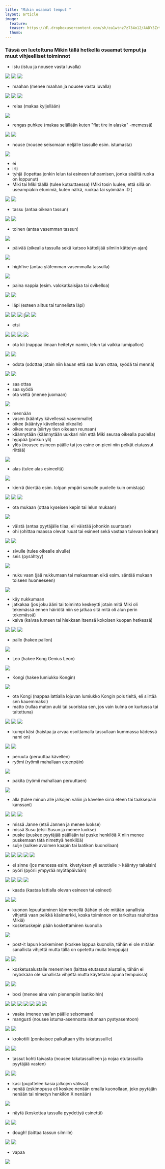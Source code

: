 ```yaml
---
title: "Mikin osaamat temput "
layout: article
image:
  feature:
  teaser: https://dl.dropboxusercontent.com/sh/ea1wtnz7z734o12/AADY5Zrt__Y1oa3ZfRnSbxjea/temput/1/DSC29513-245px.jpg
  thumb:
---
```


### Tässä on lueteltuna Mikin tällä hetkellä osaamat temput ja muut vihjeelliset toiminnot

* istu (istuu ja nousee vasta luvalla)

![](https://dl.dropboxusercontent.com/sh/ea1wtnz7z734o12/AACMq10bmbWT94wRGJQGxUBca/aktivointi/etsinta-useista-laatikoista/DSC29381-245px.jpg)
![](https://dl.dropboxusercontent.com/sh/ea1wtnz7z734o12/AAAZS41Om0VssIC0L2CTx5uxa/aktivointi/puhelinluetteloviuhka/DSC25474-245px.jpg)
![](https://dl.dropboxusercontent.com/sh/ea1wtnz7z734o12/AAD9OCFb2cM0EQ6ohIOULAY1a/mikin-kuvat/2/IMG23238-245px.jpg)

* maahan (menee maahan ja nousee vasta luvalla)

![](https://dl.dropboxusercontent.com/sh/ea1wtnz7z734o12/AADVbkrETT0lhCM3haowH0M_a/temput/1/DSC34514-245px.jpg)
![](https://dl.dropboxusercontent.com/sh/ea1wtnz7z734o12/AADwrfH9aHb5LWz9HDClr3Q-a/temput/2/DSC26604-245px.jpg)
![](https://dl.dropboxusercontent.com/sh/ea1wtnz7z734o12/AACouxq0nJpOyWY8OoSSrI6Ua/temput/1/DSC32616-245px.jpg)

* relaa (makaa kyljellään)

![](https://dl.dropboxusercontent.com/sh/ea1wtnz7z734o12/AADO0p0fXlrXLiDCos5Q8r2qa/temput/1/DSC32330-245px.jpg)

* rengas puhkee (makaa selällään kuten "flat tire in alaska" -memessä)

![](https://dl.dropboxusercontent.com/sh/ea1wtnz7z734o12/AABdnryJR7OctPYroljtuBS6a/temput/1/DSC19462-245px.jpg)
![](https://dl.dropboxusercontent.com/sh/ea1wtnz7z734o12/AAAqn9VVQFQ7QgsHOUXpSsZLa/mikin-kuvat/1/DSC22266-245px.jpg)

* nouse (nousee seisomaan neljälle tassulle esim. istumasta)

![](https://lh3.googleusercontent.com/ok1_UIEjkNrkqgNkAudtMXT61jqsaTZ6f2E0y0sbluU=w245)

* ei
* irti
* tyhjä (lopettaa jonkin lelun tai esineen tuhoamisen, jonka sisältä ruoka on loppunut)
* Miki tai Miki täällä (tulee kutsuttaessa) (Miki tosin luulee, että sillä on useampiakin etunimiä, kuten nälkä, ruokaa tai syömään :D )

![](https://lh3.googleusercontent.com/T46elXbFVrbxPl2Js7auyv2kZSJvAmdMLGmPS590cr4=w245)
![](https://lh3.googleusercontent.com/DlfaBTOnwuIaODbVMsnLqCe1bobZQDHrxO07ziNwdJA=w245)

* tassu (antaa oikean tassun)

![](https://lh3.googleusercontent.com/NwoEadbxY11lCtn8esH8S5DAeG7ye1VtxIUyXrpaxPY=w245)
![](https://lh3.googleusercontent.com/UQul_86wZHz1k9l_f4WiK7ovTxsLDQRUoMfkzOzOhG4=w245)

* toinen (antaa vasemman tassun)

![](https://lh3.googleusercontent.com/5FwhXNnO4G3GjnP5NBSyfjskFQvGNdIuOFwclCTJ7s8=w245)

* päivää (oikealla tassulla sekä katsoo kättelijää silmiin kättelyn ajan)

![](https://lh3.googleusercontent.com/u93ei2EfanOTigKHzoNz8dWafYL7YYx1IyYnaNuAfk4=w245)

* highfive (antaa yläfemman vasemmalla tassulla)

![](https://lh3.googleusercontent.com/iAclKdd_MoBaKrB6GNc6W8VOUHIAfG3T08Ry2m0IJts=w245)

* paina nappia (esim. valokatkaisijaa tai ovikelloa)

![](https://lh3.googleusercontent.com/ZCveg_fIVMFJoqPJZE6YwIOLUG_eVHosRr_N87BRvWA=w245)
![](https://lh3.googleusercontent.com/WRnNzfp_d-9VO7npm6OstfZ02QEenlFgHVGQdsV5SWw=w245)

* läpi (esteen alitus tai tunnelista läpi)

![](https://lh3.googleusercontent.com/V0byZAkne8I_OPPix1OibOw17jcbSNgKt4uConJmhHw=w245)
![](https://lh3.googleusercontent.com/ondAo46IzTo6I3RFE_7Vf7lHyZVgj9pqOCsZ2YTKO1Q=w245)
![](https://lh3.googleusercontent.com/gXHxbKCyeYj6Dxu8AUMVEFK8R9VirI8yRXJAFeUHmro=w245)
[![](https://dl.dropboxusercontent.com/sh/ea1wtnz7z734o12/AADLRrYrtKiI7q07cKKQ5Lhea/temput/1/DSC41885%20%282%29-245px.jpg)
![](https://lh3.googleusercontent.com/8B9vXzYb9Okt-fZm62ts_cQStSbpS3wqoleUio4bXlw=w245)

* etsi

![](https://lh3.googleusercontent.com/G2O0H22zVGDqRpIFB-b1FDfaZ52LIMK2JRfbnCBsX2A=w245)
![](https://lh3.googleusercontent.com/J_YwpPXnDn32Az-d0f4MkmQqxgSfmz_iJgF2JYK04R0=w245)
![](https://lh3.googleusercontent.com/RGH21UGTgqYTItKrY6EvOScTWHDXMl9L_mWiol1qAfU=w245)
![](https://lh3.googleusercontent.com/5NP38_EKMruEhRSvlEneSRGrz72ETMwBwoiSZFA7AoQ=w245)

* ota kii (nappaa ilmaan heitetyn namin, lelun tai vaikka lumipallon)

![](https://lh3.googleusercontent.com/G73PqpKS2T6S4-sCOngSyEUzSpnFHOiN-T6hvU8rw8M=w245)
![](https://lh3.googleusercontent.com/n4Bog9kZkeORymOfXdOF8uCh4lSQYdHfjcSOVdoJseE=w245)

* odota (odottaa jotain niin kauan että saa luvan ottaa, syödä tai mennä)

![](https://lh3.googleusercontent.com/1ag025tJip4yM6pieZJ5Lltmemz3-jd3SJlvUy6ccWc=w245)
![](https://lh3.googleusercontent.com/LD0JKrXYSPCQ5DlbrUBeKRPqjkstFIbi_jJ5L3ZWWpg=w245)

* saa ottaa
* saa syödä
* ota vettä (menee juomaan)

![](https://lh3.googleusercontent.com/ajRm1BWEJrDdvQnGOQ6SoNQgRZLQkLywyw_WIejwiBA=w245)

* mennään
* vasen (kääntyy kävellessä vasemmalle)
* oikee (kääntyy kävellessä oikealle)
* oikee reuna (siirtyy tien oikeaan reunaan)
* käännytään (käännytään uukkari niin että Miki seuraa oikealla puolella)
* hyppää (jonkun yli)
* ylös (nousee esineen päälle tai jos esine on pieni niin pelkät etutassut riittää)

![](https://lh3.googleusercontent.com/cEMALzzu39Vj6eY-ipdwJB4SoxHe2hhelJN0g2_X5y4=w245)

* alas (tulee alas esineeltä)

![](https://lh3.googleusercontent.com/EVOClj7rD1JrfCgxzm2A7dpe0JOwjXfnePHbiTfkDgI=w245)

* kierrä (kiertää esim. tolpan ympäri samalle puolelle kuin omistaja)

![](https://lh3.googleusercontent.com/a8_8bGj8q0CkhQNj0z37k8sVLgy15-aYZIXP0mu0FF4=w245)
![](https://lh3.googleusercontent.com/ZKG3q0bDt6f8yf5EsKT_D1dJDQvCQpoZUCcxHZ7uVC4=w245)
![](https://lh3.googleusercontent.com/oXIKJnDGmF8tnbnRIa0ziLtlYQVpos2lM2tYwL5axvM=w245)

* ota mukaan (ottaa kyseisen kepin tai lelun mukaan)

![](https://lh3.googleusercontent.com/FXrh1EHMjvEorrVpo4GdfezAkPrepeUC8OxZwZd35mY=w245)

* väistä (antaa pyytäjälle tilaa, eli väistää johonkin suuntaan)
* ohi (ohittaa maassa olevat ruuat tai esineet sekä vastaan tulevan koiran)

![](https://dl.dropboxusercontent.com/sh/ea1wtnz7z734o12/AAAtUGLgrOLVwc8Any7eX48ua/temput/1/DSC53568-245px.jpg)
![](https://dl.dropboxusercontent.com/sh/ea1wtnz7z734o12/AAAH6lWEbgIQ42a0pMuHeLY-a/temput/1/DSC53562-245px.jpg)

* sivulle (tulee oikealle sivulle)
* seis (pysähtyy)

![](https://lh3.googleusercontent.com/kwM7qRJ6RPFfBiJhzLzmYaV9Orqu2LdFTfmU9RRal7s=w245)

* nuku vaan (jää nukkumaan tai makaamaan eikä esim. säntää mukaan toiseen huoneeseen)

![](https://lh3.googleusercontent.com/XwOTvMwWrTfgOTweQNJ7Ie-ItekuRxUVWWAIJDmzYyE=w245)

* käy nukkumaan
* jatkakaa (jos joku ääni tai toiminto keskeytti jotain mitä Miki oli tekemässä ennen häiriötä niin se jatkaa sitä mitä oli alun perin tekemässä)
* kaiva (kaivaa lumeen tai hiekkaan itsensä kokoisen kuopan hetkessä)

![](https://lh3.googleusercontent.com/6sUQ9wJgVkkGdpO9AJrYWkUbV7C7ykfu0JWnRjqZdKI=w245)
![](https://lh3.googleusercontent.com/csOlK3W_xnVg551KCuycFfBcGVrFNd0LGo7xGXmS6Cs=w245)
![](https://lh3.googleusercontent.com/H_UHX9bOb-hwfv7tlKnWIqMXu2eQzP4Axfei_mrPPj4=w245)

* pallo (hakee pallon)

![](https://lh3.googleusercontent.com/JnjcM-DuW7bea3dqLxvpjtGRoa6Jvh-yibWJ_nBELCE=w245)

* Leo (hakee Kong Genius Leon)

![](https://dl.dropboxusercontent.com/sh/ea1wtnz7z734o12/AAAZwZmM8bWKdtJMTVkiWjaca/temput/1/DSC59046-245px.jpg)

* Kongi (hakee lumiukko Kongin)

![](https://lh3.googleusercontent.com/fiQPWPo0ZDdAWwFiTzpe1HKSSdz-T18qyjISnN_Pt3U=w245)

* ota Kongi (nappaa lattialla lojuvan lumiukko Kongin pois tieltä, eli siirtää sen kauemmaksi)
* matto (rullaa maton auki tai suoristaa sen, jos vain kulma on kurtussa tai taitettuna)

![](https://lh3.googleusercontent.com/tzwMVo8JQPRmlQskzMVPIMw3Hy0PievUQ6ZtaswkPrU=w245)
![](https://lh3.googleusercontent.com/BqO3JWHruMNIs5exf0XSE2OnVHYNvmpK_VlaHJg7OE0=w245)
![](https://lh3.googleusercontent.com/nXRproFkQov6RpzRdsPVg85V_bmFM3m2fk0zR54dAfs=w245)

* kumpi käsi (haistaa ja arvaa osoittamalla tassullaan kummassa kädessä nami on)

![](https://lh3.googleusercontent.com/_CQksT9ywhV0dqgC6sWa6-pWuhBOg5p6lYKw4BzC2hQ=w245)
![](https://lh3.googleusercontent.com/qU2Zo3whgbidDYMMQn7Rn7h4EVzucGtiGiyl3rabkSw=w245)

* peruuta (peruuttaa kävellen)
* ryömi (ryömii mahallaan eteenpäin)

![](https://lh3.googleusercontent.com/f_SHotxX6lsnD8lFYkvcj7mfuSmo7sNhVnrS8IhS344=w245)

* pakita (ryömii mahallaan peruuttaen)

![](https://lh3.googleusercontent.com/pjlFzKhdMQTEfBPSE28AM6ABgHJoQ9qnRxdcgkQhbZU=w245)

* alla (tulee minun alle jalkojen väliin ja kävelee siinä eteen tai taaksepäin kanssani)

![](https://lh3.googleusercontent.com/Jte9QzXnG9y3spsXP-v9ghYXQ34d9OdNxMOkzxkh5mU=w245)
![](https://lh3.googleusercontent.com/oy65J7blGGutNfFKeWP9CmWfjTHt3asTOpyuTSRh2Ek=w245)
![](https://lh3.googleusercontent.com/D5MSvDBq4fKaduw66UJZjVyETVv1ALEX_ILlmKSId1U=w245)

* missä Janne (etsii Jannen ja menee luokse)
* missä Susu (etsii Susun ja menee luokse)
* puske (puskee pyytäjää päällään tai puske henkilöä X niin menee puskemaan tätä nimettyä henkilöä)
* sulje (sulkee avoimen kaapin tai laatikon kuonollaan)

![](https://lh3.googleusercontent.com/V3sLahwgGFwuTlVWyKE5RZnz3RYpIvhPXqhJ6LQ2i5A=w245)
![](https://lh3.googleusercontent.com/xzXw0xjcKKgprlIcIeYF_Pzozcp4Kah7sEaIaj2xuV4=w245)
![](https://lh3.googleusercontent.com/N3HSgV2ZzFTSg_YcCDPqHz1wenBlXW5s-d-2BaKjxag=w245)
![](https://lh3.googleusercontent.com/Q5qWO24ZZUetMbRlSF2S955ftsqPNb9XBBPX81blQX8=w245)
![](https://lh3.googleusercontent.com/q5OgzY-3-i-D7COoPtJb5-7abot6oAQChjUbeIB346o=w245)

* ei sinne (jos menossa esim. kivetyksen yli autotielle > kääntyy takaisin)
* pyöri (pyörii ympyrää myötäpäivään)

![](https://lh3.googleusercontent.com/ZD1PTOR3YylUBeTKmulmd1y4rR9ctzNmoBGyzqcumno=w245)
![](https://lh3.googleusercontent.com/jbhwRb_kF6IiTvwrRRLhYYhu6G-B3k_uDvc4rDZ_lQM=w245)
![](https://lh3.googleusercontent.com/T4_nHc6dlY-01qB9u6jtXCMzO2iG0PsyfJwaUeP3a0U=w245)
![](https://lh3.googleusercontent.com/6ZgZZi9vuj9S4KH_sbCLQtVXULsfqWA8AN0zf6U8tYc=w245)

* kaada (kaataa lattialla olevan esineen tai esineet)

![](https://lh3.googleusercontent.com/EdyHVb13IbFbhrT83BFQen42fSr1SJ2U6eCkHB5eVmY=w245)
![](https://lh3.googleusercontent.com/hNxPRi1FtnVwElU9GORx2jm4Wx0r7LZ3wepsC-l3CR8=w245)

* kuonon lepuuttaminen kämmenellä (tähän ei ole mitään sanallista vihjettä vaan pelkkä käsimerkki, koska toiminnon on tarkoitus rauhoittaa Mikiä)
* kosketuskepin pään koskettaminen kuonolla

![](https://lh3.googleusercontent.com/mKdR6-U0Ob5ocDNMG6cFi4bRocYUQ41a3jjkxVlfgFo=w245)

* post-it lapun koskeminen (koskee lappua kuonolla, tähän ei ole mitään sanallista vihjettä mutta tällä on opetettu muita temppuja)

![](https://lh3.googleusercontent.com/N0ZL5ovJA-93qPjmc7Ekztazeu976x2QeT8zDkxXwH8=w245)
![](https://lh3.googleusercontent.com/7CxiuHgQk4MT1TtolC7nOOfIJ5eD5NyT0qN1WcO81OM=w245)

* kosketusalustalle meneminen (laittaa etutassut alustalle, tähän ei myöskään ole sanallista vihjettä mutta käytetään apuna tempuissa)

![](https://lh3.googleusercontent.com/LAz4Y2VtuLUlafykTERwJeni6w9FG3pvIoSn63sPF9Y=w245)
![](https://lh3.googleusercontent.com/L24nTvpXyRPkC4mSIY_HabZWmGrF8Pkp-CaYWQj2wl8=w245)

* boxi (menee aina vain pienempiin laatikoihin)

![](https://lh3.googleusercontent.com/m_FNe_z-kBMhO4V4cj6lU5CW6UgnPLBl0PURLyNfqlI=w245)
![](https://lh3.googleusercontent.com/WK0-4bpPu7BDg-hGRoQs_QrxvgMS78u-Iv92Dn9w9-Q=w245)
![](https://lh3.googleusercontent.com/0EE63oiLEPUE3zkKXOKtjWQPNMEU6Xf8puNLF42Mvhc=w245)
![](https://lh3.googleusercontent.com/m0aIgMy3oOE3jjs4HhLfFUd752DZXnlT_z_RhKr7ceM=w245)
![](https://lh3.googleusercontent.com/dC0RPFqd2kCVAUf0OGA2i5E5egQhhHQrH_-LLRf7ITQ=w245)
![](https://lh3.googleusercontent.com/HrvaCBQ1QJfWcGogRx8dqhHbCfDvsZorGRloyhfbozc=w245)
![](https://lh3.googleusercontent.com/OSFi3p17bYXODb8RC85Fo8Hbm8vsM4IMjOJ0dFXe2Ow=w245)

* vaaka (menee vaa'an päälle seisomaan)
* mangusti (nousee istuma-asennosta istumaan pystyasentoon)

![](https://lh3.googleusercontent.com/8OjwWKDL2fhVFu8ssZ-hxJIHul93Tyv39qhBrgW_-1g=w245)
![](https://lh3.googleusercontent.com/_D9Ecyr906vcBYuNW_WjtcLgGjQrzqO4VLRaEEkHLi4=w245)

* krokotiili (ponkaisee paikaltaan ylös takatassuille)

![](https://lh3.googleusercontent.com/HGDs8l3PTzWnXalQc2ofWQ28ZfsbvYSvhZVo6n5T3mk=w245)
![](https://lh3.googleusercontent.com/PfoMOCt0KJaCT4aUqiPNOLi7CPyK8dvkL2vARrbwID0=w245)

* tassut kohti taivasta (nousee takatassuilleen ja nojaa etutassuilla pyytäjää vasten)

![](https://lh3.googleusercontent.com/UKqYWPTSRH61-vK444yP2reyiHafdhvuN6GiaM2yf1k=w245)
![](https://lh3.googleusercontent.com/Y4iRaZ3gKptdx634n6GO2VtnrEwVnLGDdnlipHb1Vmw=w245)

* kasi (pujottelee kasia jalkojen välissä)
* nenää (eskimopusu eli koskee nenään omalla kuonollaan, joko pyytäjän nenään tai nimetyn henkilön X nenään)

![](https://lh3.googleusercontent.com/i9dgsuMl79uJqlbgROj39N-szApa8wIpjfFYcjQBoHQ=w245)

* näytä (koskettaa tassulla pyydettyä esinettä)

![](https://lh3.googleusercontent.com/prPpAD7p60pZTPZ0dGpwhdLTvFHWIx4-QQIIypdFWtc=w245)
![](https://lh3.googleusercontent.com/M2GlcWPFGU9ga045OMmy8tZAIcq-J91Ju3ny9GKMpeo=w245)

* dough! (laittaa tassun silmille)

![](https://lh3.googleusercontent.com/nX9B7fzY4iEZEWPTI1QWIAJj9vP407VE1_MKHfFZRpM=w245)
![](https://lh3.googleusercontent.com/xysIQYZqu4ECkxK-YJmO-LWemrz0BXkGJFKNwRT4aD8=w245)

* vapaa

![](https://lh3.googleusercontent.com/CDtDpWN9MrvaYDyZYBXbv-1WZahCQywUwp1yBYu0AgI=w245)